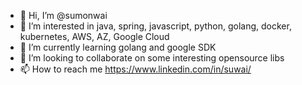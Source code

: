 - 👋 Hi, I’m @sumonwai
- 👀 I’m interested in java, spring, javascript, python, golang, docker, kubernetes, AWS, AZ, Google Cloud 
- 🌱 I’m currently learning golang and google SDK
- 💞️ I’m looking to collaborate on some interesting opensource libs
- 📫 How to reach me https://www.linkedin.com/in/suwai/

<!---
sumonwai/sumonwai is a ✨ special ✨ repository because its `README.md` (this file) appears on your GitHub profile.
You can click the Preview link to take a look at your changes.
--->
